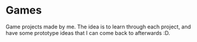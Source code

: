 # Games
Game projects made by me. The idea is to learn through each project, and have some prototype ideas that I can come back to afterwards :D.
